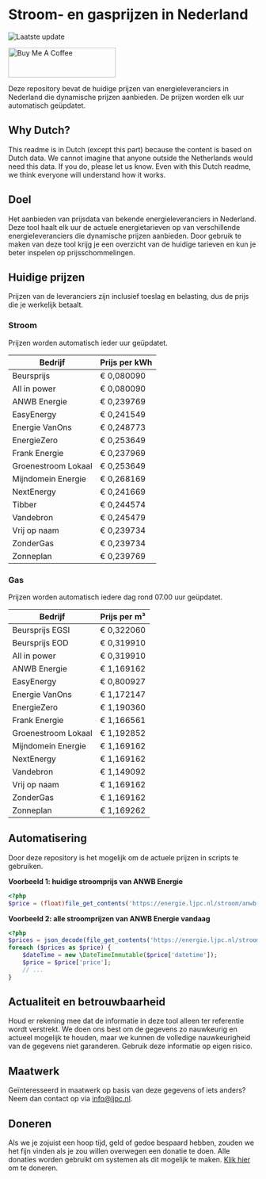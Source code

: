 # Stroom- en gasprijzen in Nederland

![Laatste update](https://img.shields.io/badge/laatste%20update-2025--10--10%2002%3A00%20CET-brightgreen)

<a href="https://www.buymeacoffee.com/Lars-" target="_blank"><img src="https://cdn.buymeacoffee.com/buttons/v2/default-orange.png" alt="Buy Me A Coffee" height="60" style="height: 60px !important;width: 217px !important;" ></a>

Deze repository bevat de huidige prijzen van energieleveranciers in Nederland die dynamische prijzen aanbieden. De prijzen worden elk uur automatisch geüpdatet.

## Why Dutch?

This readme is in Dutch (except this part) because the content is based on Dutch data. We cannot imagine that anyone outside the Netherlands would need this data. If you do, please let us know. Even with this Dutch readme, we think
everyone will understand how it works.

## Doel

Het aanbieden van prijsdata van bekende energieleveranciers in Nederland. Deze tool haalt elk uur de actuele energietarieven op van verschillende energieleveranciers die dynamische prijzen aanbieden. Door gebruik te maken van deze tool
krijg je een overzicht van de huidige tarieven en kun je beter inspelen op prijsschommelingen.

## Huidige prijzen

Prijzen van de leveranciers zijn inclusief toeslag en belasting, dus de prijs die je werkelijk betaalt.

### Stroom

Prijzen worden automatisch ieder uur geüpdatet.

 Bedrijf | Prijs per kWh 
---------|---------------
Beursprijs | € 0,080090
All in power | € 0,080090
ANWB Energie | € 0,239769
EasyEnergy | € 0,241549
Energie VanOns | € 0,248773
EnergieZero | € 0,253649
Frank Energie | € 0,237969
Groenestroom Lokaal | € 0,253649
Mijndomein Energie | € 0,268169
NextEnergy | € 0,241669
Tibber | € 0,244574
Vandebron | € 0,245479
Vrij op naam | € 0,239734
ZonderGas | € 0,239734
Zonneplan | € 0,239769


### Gas

Prijzen worden automatisch iedere dag rond 07.00 uur geüpdatet.

 Bedrijf | Prijs per m³ 
---------|--------------
Beursprijs EGSI | € 0,322060
Beursprijs EOD | € 0,319910
All in power | € 0,319910
ANWB Energie | € 1,169162
EasyEnergy | € 0,800927
Energie VanOns | € 1,172147
EnergieZero | € 1,190360
Frank Energie | € 1,166561
Groenestroom Lokaal | € 1,192852
Mijndomein Energie | € 1,169162
NextEnergy | € 1,169162
Vandebron | € 1,149092
Vrij op naam | € 1,169162
ZonderGas | € 1,169162
Zonneplan | € 1,169262


## Automatisering

Door deze repository is het mogelijk om de actuele prijzen in scripts te gebruiken.

**Voorbeeld 1: huidige stroomprijs van ANWB Energie**

```php
<?php
$price = (float)file_get_contents('https://energie.ljpc.nl/stroom/anwb-energie-nu.txt');

```

**Voorbeeld 2: alle stroomprijzen van ANWB Energie vandaag**

```php
<?php
$prices = json_decode(file_get_contents('https://energie.ljpc.nl/stroom/all-in-power-vandaag.json'),true);
foreach ($prices as $price) {
    $dateTime = new \DateTimeImmutable($price['datetime']);
    $price = $price['price'];
    // ...
}
```

## Actualiteit en betrouwbaarheid

Houd er rekening mee dat de informatie in deze tool alleen ter referentie wordt verstrekt. We doen ons best om de gegevens zo nauwkeurig en actueel mogelijk te houden, maar we kunnen de volledige nauwkeurigheid van de gegevens niet
garanderen. Gebruik deze informatie op eigen risico.

## Maatwerk

Geïnteresseerd in maatwerk op basis van deze gegevens of iets anders? Neem dan contact op
via [info@ljpc.nl](mailto:info@ljpc.nl?subject=Energie%20prijzen).

## Doneren

Als we je zojuist een hoop tijd, geld of gedoe bespaard hebben, zouden we het fijn vinden als je zou willen overwegen een
donatie te doen. Alle donaties worden gebruikt om systemen als dit mogelijk te
maken. [Klik hier](https://www.buymeacoffee.com/Lars-) om te doneren.
